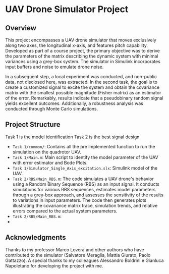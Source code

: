 # UAV Drone Simulator Project

## Overview

This project encompasses a UAV drone simulator that moves exclusively along two axes, the longitudinal x-axis, and features pitch capability. Developed as part of a course project, the primary objective was to derive the parameters of the matrix describing the dynamic system with minimal variances using a grey-box system. The simulator in Simulink incorporates input buffers and noise to emulate drone noise.

In a subsequent step, a local experiment was conducted, and non-public data, not disclosed here, was extracted. In the second task, the goal is to create a customized signal to excite the system and obtain the covariance matrix with the smallest possible magnitude (Fisher matrix) as an estimator of the error. Remarkably, results indicate that a pseudobinary random signal yields excellent outcomes. Additionally, a robustness analysis was conducted through Monte Carlo simulations.

## Project Structure
Task 1 is the model identification
Task 2 is the best signal design
- `Task 1/common/`: Contains all the pre implemented function to run the simulation on the quadrotor UAV.
- `Task 1/Main.m`: Main script to identify the model parameter of the UAV with error estimator and Bode Plots.
- `Task 1/Simulator_Single_Axis_excitation.slx`: Simulink model of the UAV.
- `Task 2/RBS/Main_RBS.m`: The code simulates a UAV drone's behavior using a Random Binary Sequence (RBS) as an input signal. It conducts simulations for various RBS sequences, estimates model parameters through a grey-box approach, and assesses the sensitivity of the results to variations in input parameters. The code then generates plots illustrating the covariance matrix trace, simulation trends, and relative errors compared to the actual system parameters.
- `Task 2/RBS/Main_RBS.m`:
- 
## Acknowledgments
Thanks to my professor Marco Lovera and other authors who have contributed to the simulator (Salvatore Meraglia, Mattia Giurato, Paolo Gattazzo).
A special thanks to my colleagues Alessandro Boldrini e Gianluca Napoletano for developing the project with me.
